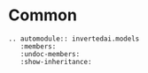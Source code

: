 # Common


```{eval-rst}
.. automodule:: invertedai.models
   :members:
   :undoc-members:
   :show-inheritance: 
```

<!-- .. autoclass:: invertedai.api_resources.TestReturn -->



